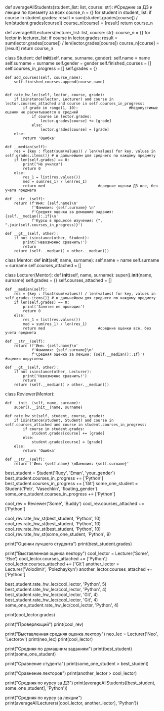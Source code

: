 def averageAllStudents(student_list: list, course: str):                 #Средние за ДЗ и лекции по презмету за всех
    course_n = {}
    for student in student_list:
        if course in student.grades:
            result = sum(student.grades[course]) / len(student.grades[course])
            course_n[course] = [result]
    return course_n

def averageAllLecturers(lecturer_list: list, course: str):
    course_n = {}
    for lector in lecturer_list:
        if course in lector.grades:
            result = sum(lector.grades[course]) / len(lector.grades[course])
            course_n[course] = [result]
    return course_n

class Student:
    def __init__(self, name, surname, gender):
        self.name = name
        self.surname = surname
        self.gender = gender
        self.finished_courses = []
        self.courses_in_progress = []
        self.grades = {}
 
    def add_courses(self, course_name):
        self.finished_courses.append(course_name)
        

    def rate_hw_lec(self, lector, course, grade):
        if isinstance(lector, Lecturer) and course in lector.courses_attached and course in self.courses_in_progress:
            if grade in range(1, 10):                       #Недопустимые оценки не расчитываются в средней
                if course in lector.grades:
                    lector.grades[course] += [grade]
                else:
                    lector.grades[course] = [grade]
        else:
            return 'Ошибка'  
        
    def __median(self):
        res = {key : float(sum(values)) / len(values) for key, values in self.grades.items()} # в дальнейшем для среднего по каждому предмету
        if len(self.grades) == 0:
            print("Не учился")                     
            return 0
        else:
            res_1 = list(res.values())
            med = sum(res_1) / len(res_1)
            return med                        #средние оценки ДЗ все, без учета предмета
                
    def __str__(self):
        return (f'Имя: {self.name}\n'
                f'Фамилия: {self.surname} \n'
                f'Средняя оценка за домашние задания: {self.__median():.1f}\n'
                f'Курсы в процессе изучения: {", ".join(self.courses_in_progress)}')
    
    def __gt__(self, other):
        if not isinstance(other, Student):
            print('Невозможно сравнить!')
            return
        return (self.__median() > other.__median())
            
        
class Mentor:
    def __init__(self, name, surname):
        self.name = name
        self.surname = surname
        self.courses_attached = []
        
   
class Lecturer(Mentor):
    def __init__(self, name, surname):
        super().__init__(name, surname)
        self.grades = {}
        self.courses_attached = [] 
                
    def __median(self):
        res = {key : float(sum(values)) / len(values) for key, values in self.grades.items()} # в дальнейшем для среднего по каждому предмету
        if len(self.grades) == 0:
            print('Занятия не проводил')                    
            return 0
        else:
            res_1 = list(res.values())
            med = sum(res_1) / len(res_1)
            return med                        #средние оценки все, без учета предмета
      
    def __str__(self):
        return (f'Имя: {self.name}\n'
                f'Фамилия: {self.surname}\n'
                f'Средняя оценка за лекции: {self.__median():.1f}')      #оценки округлены
    
    def __gt__(self, other):
        if not isinstance(other, Lecturer):
            print('Невозможно сравнить!')
            return
        return (self.__median() > other.__median())
    

class Reviewer(Mentor):
    
    def __init__(self, name, surname):
        super().__init__(name, surname)
    
    def rate_hw_st(self, student, course, grade):
        if isinstance(student, Student) and course in self.courses_attached and course in student.courses_in_progress:
            if course in student.grades:
                student.grades[course] += [grade]
            else:
                student.grades[course] = [grade]
        else:
            return 'Ошибка'
        
    def __str__(self):
        return f'Имя: {self.name} \nФамилия: {self.surname}'
        
    
best_student = Student('Ruoy', 'Eman', 'your_gender')
best_student.courses_in_progress += ['Python']
best_student.courses_in_progress += ['Git']
some_one_student = Student('Petr', 'Vasechkin', 'floating_gender')
some_one_student.courses_in_progress += ['Python']
 
cool_rev = Reviewer('Some', 'Buddy')
cool_rev.courses_attached += ['Python']
 
cool_rev.rate_hw_st(best_student, 'Python', 10)
cool_rev.rate_hw_st(best_student, 'Python', 10)
cool_rev.rate_hw_st(best_student, 'Python', 10)
cool_rev.rate_hw_st(some_one_student, 'Python', 9)
 
print("Оценки лучшего студента")
print(best_student.grades)

print("Выставленная оценка лектору")
cool_lector = Lecturer('Some', 'Else')
cool_lector.courses_attached += ['Python']
cool_lector.courses_attached += ['Git']
another_lector = Lecturer('Volodimir', 'Polezhaykyn')
another_lector.courses_attached += ['Python']

best_student.rate_hw_lec(cool_lector, 'Python', 5)
best_student.rate_hw_lec(cool_lector, 'Python', 4)
best_student.rate_hw_lec(cool_lector, 'Git', 4)
best_student.rate_hw_lec(cool_lector, 'Git', 4)
some_one_student.rate_hw_lec(cool_lector, 'Python', 4)

print(cool_lector.grades)

print("Проверяющий")
print(cool_rev)

print("Выставленная средняя оценка лектору")
neo_lec = Lecturer('Neo', 'Lectorov')
print(neo_lec)
print(cool_lector)

print("Средняя по домашним заданиям")
print(best_student)
print(some_one_student)

print("Сравнение студента")
print(some_one_student > best_student)

print("Сравнение лекторов")
print(another_lector > cool_lector)

print("Средняя по курсу за ДЗ")
print(averageAllStudents([best_student, some_one_student], 'Python'))

print("Средняя по курсу за лекции")
print(averageAllLecturers([cool_lector, another_lector], 'Python'))
